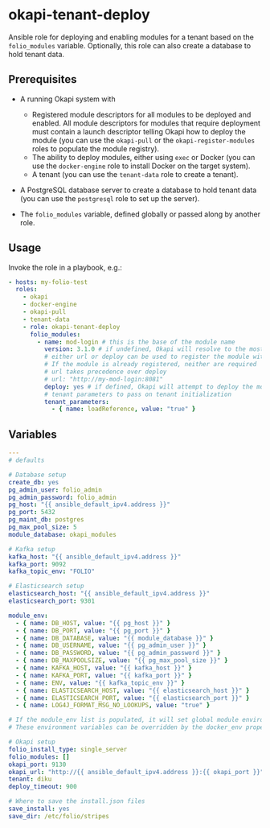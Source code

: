 # okapi-tenant-deploy

Ansible role for deploying and enabling modules for a tenant based on the `folio_modules` variable. Optionally, this role can also create a database to hold tenant data.

## Prerequisites

* A running Okapi system with
  * Registered module descriptors for all modules to be deployed and enabled. All module descriptors for modules that require deployment must contain a launch descriptor telling Okapi how to deploy the module (you can use the `okapi-pull` or the `okapi-register-modules` roles to populate the module registry).
  * The ability to deploy modules, either using `exec` or Docker (you can use the `docker-engine` role to install Docker on the target system).
  * A tenant (you can use the `tenant-data` role to create a tenant).

* A PostgreSQL database server to create a database to hold tenant data (you can use the `postgresql` role to set up the server).

* The `folio_modules` variable, defined globally or passed along by another role.

## Usage

Invoke the role in a playbook, e.g.:

```yaml
- hosts: my-folio-test
  roles:
    - okapi
    - docker-engine
    - okapi-pull
    - tenant-data
    - role: okapi-tenant-deploy
      folio_modules:
        - name: mod-login # this is the base of the module name
          version: 3.1.0 # if undefined, Okapi will resolve to the most recent version that satisfies dependencies
          # either url or deploy can be used to register the module with Okapi's /_/discovery service
          # If the module is already registered, neither are required
          # url takes precedence over deploy
          # url: "http://my-mod-login:8081"
          deploy: yes # if defined, Okapi will attempt to deploy the module using the launch descriptor embedded in the registered module descriptor
          # tenant parameters to pass on tenant initialization
          tenant_parameters:
            - { name: loadReference, value: "true" }
```

## Variables

```yaml
---
# defaults

# Database setup
create_db: yes
pg_admin_user: folio_admin
pg_admin_password: folio_admin
pg_host: "{{ ansible_default_ipv4.address }}"
pg_port: 5432
pg_maint_db: postgres
pg_max_pool_size: 5
module_database: okapi_modules

# Kafka setup
kafka_host: "{{ ansible_default_ipv4.address }}"
kafka_port: 9092
kafka_topic_env: "FOLIO"

# Elasticsearch setup
elasticsearch_host: "{{ ansible_default_ipv4.address }}"
elasticsearch_port: 9301

module_env:
  - { name: DB_HOST, value: "{{ pg_host }}" }
  - { name: DB_PORT, value: "{{ pg_port }}" }
  - { name: DB_DATABASE, value: "{{ module_database }}" }
  - { name: DB_USERNAME, value: "{{ pg_admin_user }}" }
  - { name: DB_PASSWORD, value: "{{ pg_admin_password }}" }
  - { name: DB_MAXPOOLSIZE, value: "{{ pg_max_pool_size }}" }
  - { name: KAFKA_HOST, value: "{{ kafka_host }}" }
  - { name: KAFKA_PORT, value: "{{ kafka_port }}" }
  - { name: ENV, value: "{{ kafka_topic_env }}" }
  - { name: ELASTICSEARCH_HOST, value: "{{ elasticsearch_host }}" }
  - { name: ELASTICSEARCH_PORT, value: "{{ elasticsearch_port }}" }
  - { name: LOG4J_FORMAT_MSG_NO_LOOKUPS, value: "true" }

# If the module_env list is populated, it will set global module environment variables
# These environment variables can be overridden by the docker_env property of the folio_modules entries

# Okapi setup
folio_install_type: single_server
folio_modules: []
okapi_port: 9130
okapi_url: "http://{{ ansible_default_ipv4.address }}:{{ okapi_port }}"
tenant: diku
deploy_timeout: 900

# Where to save the install.json files
save_install: yes
save_dir: /etc/folio/stripes
```
